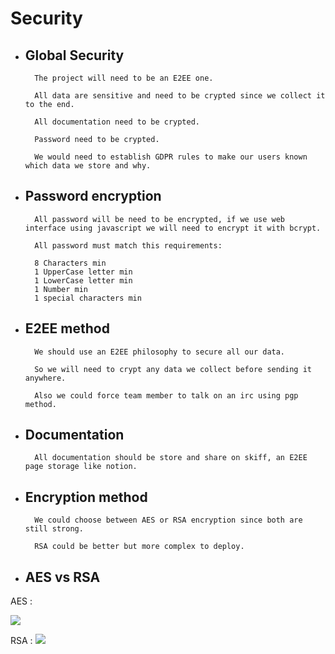 # Security

- ## Global Security

		The project will need to be an E2EE one.
		
		All data are sensitive and need to be crypted since we collect it to the end.
		
		All documentation need to be crypted.
		
		Password need to be crypted.
		
		We would need to establish GDPR rules to make our users known which data we store and why.
		
- ## Password encryption

		All password will be need to be encrypted, if we use web interface using javascript we will need to encrypt it with bcrypt.
		
		All password must match this requirements:
		
		8 Characters min
		1 UpperCase letter min
		1 LowerCase letter min
		1 Number min
		1 special characters min

- ## E2EE method

		We should use an E2EE philosophy to secure all our data.
		
		So we will need to crypt any data we collect before sending it anywhere.
		
		Also we could force team member to talk on an irc using pgp method.

- ## Documentation

		All documentation should be store and share on skiff, an E2EE page storage like notion.

- ## Encryption method

		We could choose between AES or RSA encryption since both are still strong.
		
		RSA could be better but more complex to deploy.

- ## AES vs RSA

AES : 

![](../Downloads/rrss_01.png)

RSA :
![](../Downloads/how-rsa-works.png)